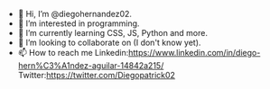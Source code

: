 - 👋 Hi, I’m @diegohernandez02.
- 👀 I’m interested in programming.
- 🌱 I’m currently learning CSS, JS, Python and more.
- 💞️ I’m looking to collaborate on (I don't know yet).
- 📫 How to reach me Linkedin:https://www.linkedin.com/in/diego-hern%C3%A1ndez-aguilar-14842a215/   Twitter:https://twitter.com/Diegopatrick02

<!---
diegohernandez02/diegohernandez02 is a ✨ special ✨ repository because its `README.md` (this file) appears on your GitHub profile.
You can click the Preview link to take a look at your changes.
--->
